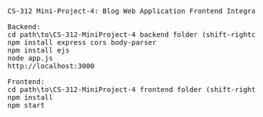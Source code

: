 <pre>
CS-312 Mini-Project-4: Blog Web Application Frontend Integration

Backend:
cd path\to\CS-312-MiniProject-4 backend folder (shift-rightclick -> copy as path)
npm install express cors body-parser
npm install ejs
node app.js
http://localhost:3000

Frontend:
cd path\to\CS-312-MiniProject-4 frontend folder (shift-rightclick -> copy as path)
npm install
npm start
</pre>
